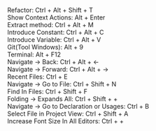 Refactor: Ctrl + Alt + Shift + T                    \
Show Context Actions: Alt + Enter                   \
Extract method: Ctrl + Alt + M                      \
Introduce Constant: Ctrl + Alt + C                  \
Introduce Variable: Ctrl + Alt + V                  \
Git(Tool Windows): Alt + 9                          \
Terminal: Alt + F12                                 \
Navigate -> Back: Ctrl + Alt + ←                    \
Navigate -> Forward: Ctrl + Alt + →                 \
Recent Files: Ctrl + E                              \
Navigate -> Go to File: Ctrl + Shift + N            \
Find In Files: Ctrl + Shift + F                     \
Folding -> Expands All: Ctrl + Shift + +            \
Navigate -> Go to Declaration or Usages: Ctrl + B   \
Select File in Project View: Ctrl + Shift + A       \
Increase Font Size In All Editors: Ctrl + +
